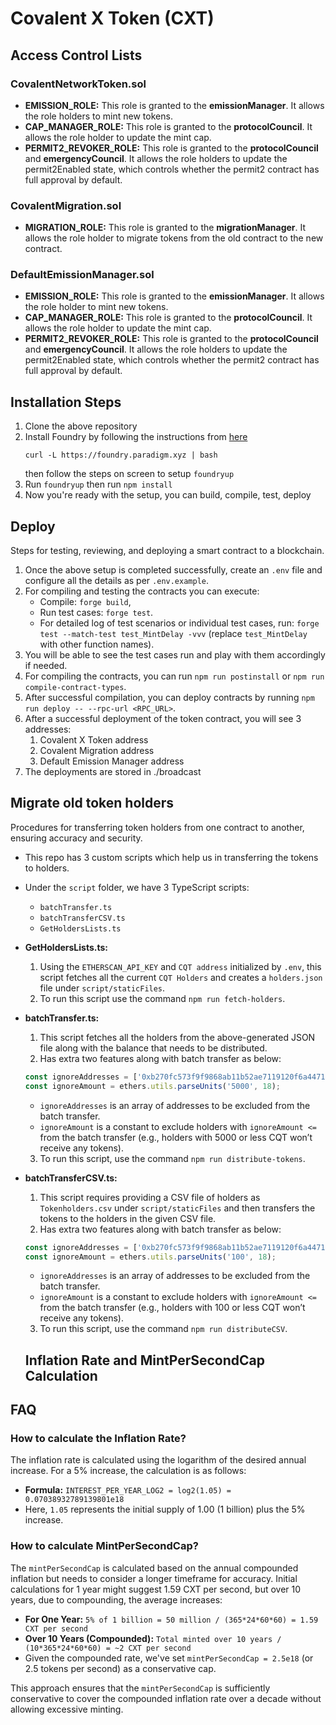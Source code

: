 # Covalent X Token (CXT)

## Access Control Lists

### CovalentNetworkToken.sol
- **EMISSION_ROLE:** This role is granted to the **emissionManager**. It allows the role holders to mint new tokens.
- **CAP_MANAGER_ROLE:** This role is granted to the **protocolCouncil**. It allows the role holder to update the mint cap.
- **PERMIT2_REVOKER_ROLE:** This role is granted to the **protocolCouncil** and **emergencyCouncil**. It allows the role holders to update the permit2Enabled state, which controls whether the permit2 contract has full approval by default.

### CovalentMigration.sol
- **MIGRATION_ROLE:** This role is granted to the **migrationManager**. It allows the role holder to migrate tokens from the old contract to the new contract.

### DefaultEmissionManager.sol
- **EMISSION_ROLE:** This role is granted to the **emissionManager**. It allows the role holder to mint new tokens.
- **CAP_MANAGER_ROLE:** This role is granted to the **protocolCouncil**. It allows the role holder to update the mint cap.
- **PERMIT2_REVOKER_ROLE:** This role is granted to the **protocolCouncil** and **emergencyCouncil**. It allows the role holders to update the permit2Enabled state, which controls whether the permit2 contract has full approval by default.


## Installation Steps

1. Clone the above repository
2. Install Foundry by following the instructions from [here](https://github.com/foundry-rs/foundry#installation)
    ```
    curl -L https://foundry.paradigm.xyz | bash
    ```
    then follow the steps on screen to setup `foundryup`
3. Run `foundryup` then run `npm install` 
4. Now you're ready with the setup, you can build, compile, test, deploy

## Deploy

Steps for testing, reviewing, and deploying a smart contract to a blockchain.

1. Once the above setup is completed successfully, create an `.env` file and configure all the details as per `.env.example`.
2. For compiling and testing the contracts you can execute:
   - Compile: `forge build`,
   - Run test cases: `forge test`.
   - For detailed log of test scenarios or individual test cases, run: `forge test --match-test test_MintDelay -vvv` (replace `test_MintDelay` with other function names).
3. You will be able to see the test cases run and play with them accordingly if needed.
4. For compiling the contracts, you can run `npm run postinstall` or `npm run compile-contract-types`.
5. After successful compilation, you can deploy contracts by running `npm run deploy -- --rpc-url <RPC_URL>`.
6. After a successful deployment of the token contract, you will see 3 addresses:
    1. Covalent X Token address
    2. Covalent Migration address
    3. Default Emission Manager address
7. The deployments are stored in ./broadcast

## Migrate old token holders

Procedures for transferring token holders from one contract to another, ensuring accuracy and security.

- This repo has 3 custom scripts which help us in transferring the tokens to holders.
- Under the `script` folder, we have 3 TypeScript scripts:
    - `batchTransfer.ts`
    - `batchTransferCSV.ts`
    - `GetHoldersLists.ts`
- **GetHoldersLists.ts:**
    1. Using the `ETHERSCAN_API_KEY` and `CQT address` initialized by `.env`, this script fetches all the current `CQT Holders` and creates a `holders.json` file under `script/staticFiles`.
    2. To run this script use the command `npm run fetch-holders`.
- **batchTransfer.ts:**
    1. This script fetches all the holders from the above-generated JSON file along with the balance that needs to be distributed.
    2. Has extra two features along with batch transfer as below:
    
    ```typescript
    const ignoreAddresses = ['0xb270fc573f9f9868ab11b52ae7119120f6a4471d', '0x6af3d183d225725d975c5eaa08d442dd01aad8ff'];
    const ignoreAmount = ethers.utils.parseUnits('5000', 18);
    ```
    
    - `ignoreAddresses` is an array of addresses to be excluded from the batch transfer.
    - `ignoreAmount` is a constant to exclude holders with `ignoreAmount <=` from the batch transfer (e.g., holders with 5000 or less CQT won’t receive any tokens).
    3. To run this script, use the command `npm run distribute-tokens`.
- **batchTransferCSV.ts:**
    1. This script requires providing a CSV file of holders as `Tokenholders.csv` under `script/staticFiles` and then transfers the tokens to the holders in the given CSV file.
    2. Has extra two features along with batch transfer as below:
    
    ```typescript
    const ignoreAddresses = ['0xb270fc573f9f9868ab11b52ae7119120f6a4471d', '0x6af3d183d225725d975c5eaa08d442dd01aad8ff'];
    const ignoreAmount = ethers.utils.parseUnits('100', 18);
    ```
    
    - `ignoreAddresses` is an array of addresses to be excluded from the batch transfer.
    - `ignoreAmount` is a constant to exclude holders with `ignoreAmount <=` from the batch transfer (e.g., holders with 100 or less CQT won’t receive any tokens).
    3. To run this script, use the command `npm run distributeCSV`.

    ## Inflation Rate and MintPerSecondCap Calculation

## FAQ
### How to calculate the Inflation Rate?

The inflation rate is calculated using the logarithm of the desired annual increase. For a 5% increase, the calculation is as follows:
- **Formula:** `INTEREST_PER_YEAR_LOG2 = log2(1.05) = 0.07038932789139801e18`
- Here, `1.05` represents the initial supply of 1.00 (1 billion) plus the 5% increase.

### How to calculate MintPerSecondCap?
The `mintPerSecondCap` is calculated based on the annual compounded inflation but needs to consider a longer timeframe for accuracy. Initial calculations for 1 year might suggest 1.59 CXT per second, but over 10 years, due to compounding, the average increases:
- **For One Year:** `5% of 1 billion = 50 million / (365*24*60*60) = 1.59 CXT per second`
- **Over 10 Years (Compounded):** `Total minted over 10 years / (10*365*24*60*60) = ~2 CXT per second`
- Given the compounded rate, we've set `mintPerSecondCap = 2.5e18` (or 2.5 tokens per second) as a conservative cap.

This approach ensures that the `mintPerSecondCap` is sufficiently conservative to cover the compounded inflation rate over a decade without allowing excessive minting.
